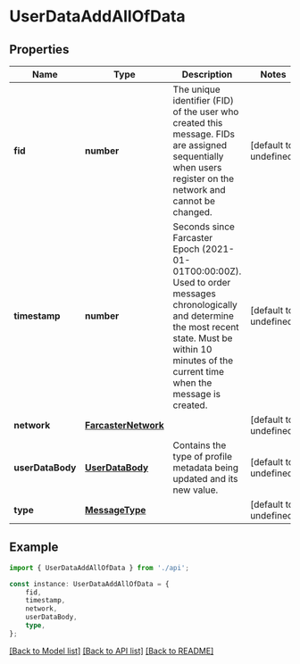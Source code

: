 # UserDataAddAllOfData


## Properties

Name | Type | Description | Notes
------------ | ------------- | ------------- | -------------
**fid** | **number** | The unique identifier (FID) of the user who created this message. FIDs are assigned sequentially when users register on the network and cannot be changed. | [default to undefined]
**timestamp** | **number** | Seconds since Farcaster Epoch (2021-01-01T00:00:00Z). Used to order messages chronologically and determine the most recent state. Must be within 10 minutes of the current time when the message is created. | [default to undefined]
**network** | [**FarcasterNetwork**](FarcasterNetwork.md) |  | [default to undefined]
**userDataBody** | [**UserDataBody**](UserDataBody.md) | Contains the type of profile metadata being updated and its new value. | [default to undefined]
**type** | [**MessageType**](MessageType.md) |  | [default to undefined]

## Example

```typescript
import { UserDataAddAllOfData } from './api';

const instance: UserDataAddAllOfData = {
    fid,
    timestamp,
    network,
    userDataBody,
    type,
};
```

[[Back to Model list]](../README.md#documentation-for-models) [[Back to API list]](../README.md#documentation-for-api-endpoints) [[Back to README]](../README.md)
